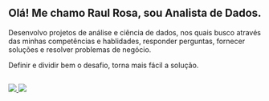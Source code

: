 ## Olá! Me chamo Raul Rosa, sou Analista de Dados.

Desenvolvo projetos de análise e ciência de dados, nos quais busco através das minhas competências e hablidades, responder perguntas, fornecer soluções e resolver problemas de negócio.

Definir e dividir bem o desafio, torna mais fácil a solução.

##

<div>
  <a href="https://www.linkedin.com/in/raul-rosa/" target="_blank"><img src="https://img.shields.io/badge/-LinkedIn-%230077B5?style=for-the-badge&logo=linkedin&logoColor=white" target="_blank"/>
  <a href = "mailto:raulrosa.dev@gmail.com"><img src="https://img.shields.io/badge/Gmail-D14836?style=for-the-badge&logo=gmail&logoColor=white" target="_blank"/>
</div>
